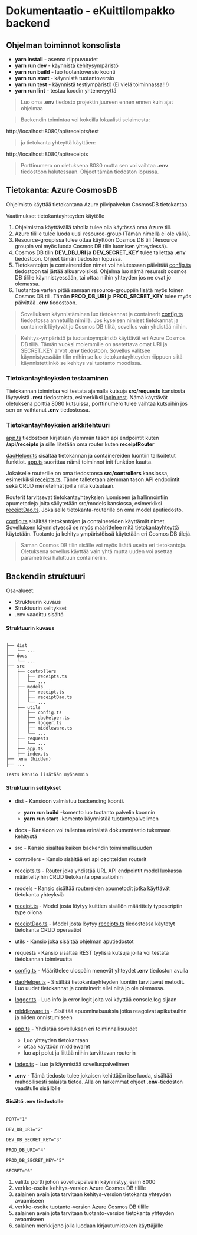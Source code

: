 # Dokumentaatio - eKuittilompakko backend

## Ohjelman toiminnot konsolista
  - **yarn install** - asenna riippuvuudet
  - **yarn run dev** - käynnistä kehitysympäristö
  - **yarn run build** - luo tuotantoversio koonti
  - **yarn run start** - käynnistä tuotantoversio
  - **yarn run test** - käynnistä testiympäristö (Ei vielä toiminnassa!!!)
  - **yarn run lint** - testaa koodin yhtenevyyttä

> Luo oma **.env** tiedosto projektin juureen ennen ennen kuin ajat ohjelmaa

> Backendin toimintaa voi kokeilla lokaalisti selaimesta:

http://localhost:8080/api/receipts/test

> ja tietokanta yhteyttä käyttäen:

http://localhost:8080/api/receipts

> Porttinumero on oletuksena 8080 mutta sen voi vaihtaa **.env** tiedostoon halutessaan. Ohjeet tämän tiedoston lopussa.

## Tietokanta: Azure CosmosDB

Ohjelmisto käyttää tietokantana Azure pilvipalvelun CosmosDB tietokantaa.

Vaatimukset tietokantayhteyden käytölle
1. Ohjelmistoa käyttävällä taholla tulee olla käytössä oma Azure tili.
2. Azure tilille tulee luoda uusi resource-group (Tämän nimellä ei ole väliä).
3. Resource-groupissa tulee ottaa käyttöön Cosmos DB tili (Resource groupin voi myös luoda Cosmos DB tilin luomisen yhteydessä).
4. Cosmos DB tilin **DEV_DB_URI** ja **DEV_SECRET_KEY** tulee tallettaa **.env** tiedostoon. Ohjeet tämän tiedoston lopussa.
5. Tietokantojen ja containereiden nimet voi halutessaan päivittää [config.ts](src/utils/config.ts) tiedostoon tai jättää alkuarvoisiksi. Ohjelma luo nämä resurssit cosmos DB tilille käynnistyessään, tai ottaa niihin yhteyden jos ne ovat jo olemassa.
6. Tuotantoa varten pitää samaan resource-grouppiin lisätä myös toinen Cosmos DB tili. Tämän **PROD_DB_URI** ja **PROD_SECRET_KEY** tulee myös päivittää **.env** tiedostoon.

> Sovelluksen käynnistäminen luo tietokannat ja containerit [config.ts](src/utils/config.ts) tiedostossa annetuilla nimillä. Jos kyseisen nimiset tietokannat ja containerit löytyvät jo Cosmos DB tilitä, sovellus vain yhdistää niihin.

> Kehitys-ympäristö ja tuotantoympäristö käyttävät eri Azure Cosmos DB tiliä. Tämän vuoksi molemmille on asetettava omat URI ja SECRET_KEY arvot **.env** tiedostoon. Sovellus valitsee käynnistyessään tilin mihin se luo tietokantayhteyden riippuen siitä käynnistettiinkö se kehitys vai tuotanto moodissa.

### Tietokantayhteyksien testaaminen

Tietokannan toimintaa voi testata ajamalla kutsuja **src/requests** kansiosta löytyvistä **.rest** tiedostoista, esimerkiksi [login.rest](src/requests/login.rest). Nämä käyttävät oletuksena porttia 8080 kutsuissa, porttinumero tulee vaihtaa kutsuihin jos sen on vaihtanut **.env** tiedostossa.

### Tietokantayhteyksien arkkitehtuuri

[app.ts](src/app.ts) tiedostoon kirjataan ylemmän tason api endpointit kuten **/api/receipts** ja sille liitetään oma router kuten **receiptRouter**

[daoHelper.ts](src/utils/daoHelper.ts) sisältää tietokannan ja containereiden luontiin tarkoitetut funktiot. [app.ts](src/app.ts) suorittaa nämä toiminnot init funktion kautta.

Jokaiselle routerille on oma tiedostonsa **src/controllers** kansiossa, esimerkiksi [receipts.ts](src/controllers/receipts.ts). Tänne talletetaan alemman tason API endpointit sekä CRUD menetelmät joilla niitä kutsutaan.

Routerit tarvitsevat tietokantayhteyksien luomiseen ja hallinnointiin apumetodeja joita säilytetään src/models kansiossa, esimerkiksi [receiptDao.ts](src/models/receiptDao.ts). Jokaiselle tietokanta-routerille on oma model aputiedosto.

[config.ts](src/utils/config.ts) sisältää tietokantojen ja containereiden käyttämät nimet. Sovelluksen käynnistyessä se myös määrittelee mitä tietokantayhteyttä käytetään. Tuotanto ja kehitys ympäristöissä käytetään eri Cosmos DB tilejä.

> Saman Cosmos DB tilin sisälle voi myös lisätä useita eri tietokantoja. Oletuksena sovellus käyttää vain yhtä mutta uuden voi asettaa parametriksi haluttuun containeriin.

## Backendin struktuuri

Osa-alueet:
  - Struktuurin kuvaus
  - Struktuurin selitykset
  - .env vaadittu sisältö

#### Struktuurin kuvaus
```

├── dist
│   └── ...
├── docs
│   └── ...
├── src
│   ├── controllers
│   │   ├── receipts.ts
│   │   └── ...
│   ├── models
│   │   ├── receipt.ts
│   │   ├── receiptDao.ts
│   │   └── ...
│   ├── utils
│   │   ├── config.ts
│   │   ├── daoHelper.ts
│   │   ├── logger.ts
│   │   ├── middleware.ts
│   │   └── ...
│   ├── requests
│   │   └── ...
│   ├── app.ts
│   ├── index.ts
├── .env (hidden)
├── ...

Tests kansio lisätään myöhemmin
```

#### Struktuurin selitykset
- dist - Kansioon valmistuu backending koonti.
  - **yarn run build** -komento luo tuotanto palvelin koonnin
  - **yarn run start** -komento käynnistää tuotantopalvelimen

- docs - Kansioon voi tallentaa erinäistä dokumentaatio tukemaan kehitystä

- src - Kansio sisältää kaiken backendin toiminnallisuuden

- controllers - Kansio sisältää eri api osoitteiden routerit

- [receipts.ts](src/controllers/receipts.ts) - Router joka yhdistää URL API endpointit model luokassa määriteltyihin CRUD tietokanta operaatioihin

- models - Kansio sisältää routereiden apumetodit jotka käyttävät tietokanta yhteyksiä

- [receipt.ts](src/models/receipt.ts) - Model josta löytyy kuittien sisällön määrittely typescriptin type oliona

- [receiptDao.ts](src/models/receiptDao.ts) - Model josta löytyy [receipts.ts](src/controllers/receipts.ts) tiedostossa käytetyt tietokanta CRUD operaatiot

- utils - Kansio joka sisältää ohjelman aputiedostot

- requests - Kansio sisältää REST tyylisiä kutsuja joilla voi testata tietokannan toimivuutta

- [config.ts](src/utils/config.ts) - Määrittelee ulospäin menevät yhteydet **.env** tiedoston avulla

- [daoHelper.ts](src/utils/daoHelper.ts) - Sisältää tietokantayhteyden luontiin tarvittavat metodit. Luo uudet tietokannat ja containerit ellei niitä jo ole olemassa.

- [logger.ts](src/utils/logger.ts) - Luo info ja error logit joita voi käyttää console.log sijaan

- [middleware.ts](src/utils/middleware.ts) - Sisältää apuominaisuuksia jotka reagoivat apikutsuihin ja niiden onnistumiseen

- [app.ts](src/app.ts) - Yhdistää sovelluksen eri toiminnallisuudet
  - Luo yhteyden tietokantaan
  - ottaa käyttöön middlewaret
  - luo api polut ja liittää niihin tarvittavan routerin

- [index.ts](src/index.ts) - Luo ja käynnistää sovelluspalvelimen

- **.env** - Tämä tiedosto tulee jokaisen kehittäjän itse luoda, sisältää mahdollisesti salaista tietoa. Alla on tarkemmat ohjeet **.env**-tiedoston vaaditulle sisällölle

#### Sisältö .env tiedostolle

```

PORT="1"

DEV_DB_URI="2"

DEV_DB_SECRET_KEY="3"

PROD_DB_URI="4"

PROD_DB_SECRET_KEY="5"

SECRET="6"

```

1. valittu portti johon sovelluspalvelin käynnistyy, esim 8000
2. verkko-osoite kehitys-version Azure Cosmos DB tilille
3. salainen avain jota tarvitaan kehitys-version tietokanta yhteyden avaamiseen
4. verkko-osoite tuotanto-version Azure Cosmos DB tilille
5. salainen avain jota tarvitaan tuotanto-version tietokanta yhteyden avaamiseen
5. salainen merkkijono jolla luodaan kirjautumistoken käyttäjälle